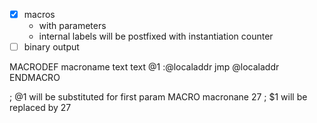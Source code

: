 - [x] macros 
    - with parameters
    - internal labels will be postfixed with instantiation counter
- [ ] binary output

MACRODEF macroname
text
text @1
:@localaddr
jmp @localaddr
ENDMACRO

; @1 will be substituted for first param
MACRO  macronane 27 ; $1 will be replaced by 27

